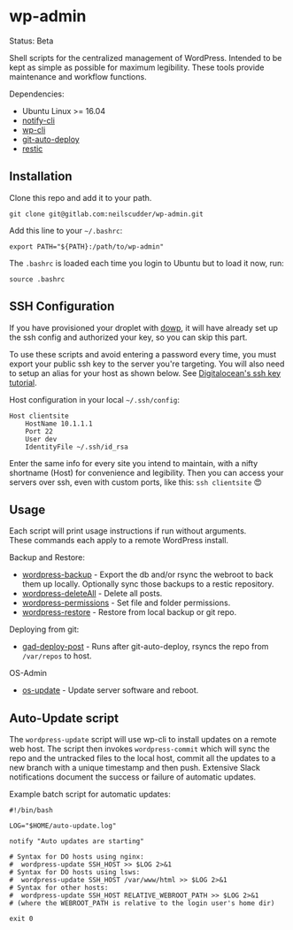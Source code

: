 # wp-admin
Status: Beta

Shell scripts for the centralized management of WordPress.
Intended to be kept as simple as possible for maximum legibility.
These tools provide maintenance and workflow functions.

Dependencies:
* Ubuntu Linux >= 16.04
* [notify-cli](https://gitlab.com/neilscudder/notify-cli)
* [wp-cli](https://github.com/wp-cli/wp-cli)
* [git-auto-deploy](https://github.com/olipo186/Git-Auto-Deploy)
* [restic](https://github.com/restic/restic)

## Installation
Clone this repo and add it to your path.
```
git clone git@gitlab.com:neilscudder/wp-admin.git
```
Add this line to your `~/.bashrc`:
```
export PATH="${PATH}:/path/to/wp-admin"
```
The `.bashrc` is loaded each time you login to Ubuntu but to load it now, run:
```
source .bashrc
```

## SSH Configuration
If you have provisioned your droplet with [dowp](https://gitlab.com/neilscudder/dowp), it will have already set up the ssh config and authorized your key, so you can skip this part.

To use these scripts and avoid entering a password every time, you must export your public ssh key to the server you're targeting.
You will also need to setup an  alias for your host as shown below. See [Digitalocean's ssh key tutorial](https://www.digitalocean.com/community/tutorials/how-to-set-up-ssh-keys-on-ubuntu-1804).

Host configuration in your local `~/.ssh/config`:
```
Host clientsite
    HostName 10.1.1.1
    Port 22
    User dev
    IdentityFile ~/.ssh/id_rsa
```
Enter the same info for every site you intend to maintain, with a nifty shortname (Host) for convenience and legibility. Then you can access your servers over ssh, even with custom ports, like this: `ssh clientsite` 😍

## Usage
Each script will print usage instructions if run without arguments.  
These commands each apply to a remote WordPress install.

Backup and Restore:
* [wordpress-backup](https://gitlab.com/neilscudder/wp-admin/blob/master/wordpress-backup) - Export the db and/or rsync the webroot to back them up locally. Optionally sync those backups to a restic repository.
* [wordpress-deleteAll](https://gitlab.com/neilscudder/wp-admin/blob/master/wordpress-deleteAll) - Delete all posts.
* [wordpress-permissions](https://gitlab.com/neilscudder/wp-admin/blob/master/wordpress-permissions) - Set file and folder permissions.
* [wordpress-restore](https://gitlab.com/neilscudder/wp-admin/blob/master/wordpress-restore) - Restore from local backup or git repo.

Deploying from git:
* [gad-deploy-post](https://gitlab.com/neilscudder/wp-admin/blob/master/gad-deploy-post) - Runs after git-auto-deploy, rsyncs the repo from `/var/repos` to host.

OS-Admin
* [os-update](https://gitlab.com/neilscudder/wp-admin/blob/master/os-update) - Update server software and reboot.


## Auto-Update script
The `wordpress-update` script will use wp-cli to install updates on a remote web host.
The script then invokes `wordpress-commit` which will sync the repo and the untracked files to the local host, commit all the updates to a new branch with a unique timestamp and then push.
Extensive Slack notifications document the success or failure of automatic updates.

Example batch script for automatic updates:
```
#!/bin/bash

LOG="$HOME/auto-update.log"

notify "Auto updates are starting"

# Syntax for DO hosts using nginx:
#  wordpress-update SSH_HOST >> $LOG 2>&1
# Syntax for DO hosts using lsws:
#  wordpress-update SSH_HOST /var/www/html >> $LOG 2>&1
# Syntax for other hosts:
#  wordpress-update SSH_HOST RELATIVE_WEBROOT_PATH >> $LOG 2>&1
# (where the WEBROOT_PATH is relative to the login user's home dir)

exit 0
```
